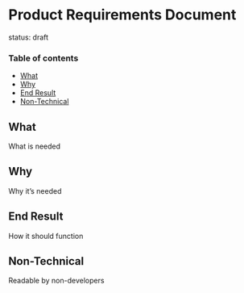 # Product Requirements Document
status: draft

### Table of contents
- [What](#what)
- [Why](#why)
- [End Result](#end-result)
- [Non-Technical](#non-technical)

## What
What is needed

## Why
Why it’s needed

## End Result
How it should function

## Non-Technical
Readable by non-developers
